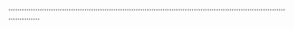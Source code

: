 ..........................................................................................................................................
